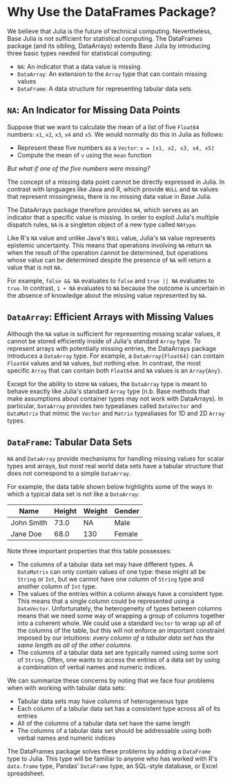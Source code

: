 # Why Use the DataFrames Package?

We believe that Julia is the future of technical computing. Nevertheless, Base Julia is not sufficient for statistical computing. The DataFrames package (and its sibling, DataArrays) extends Base Julia by introducing three basic types needed for statistical computing:

-   `NA`: An indicator that a data value is missing
-   `DataArray`: An extension to the `Array` type that can contain missing values
-   `DataFrame`: A data structure for representing tabular data sets

## `NA`: An Indicator for Missing Data Points

Suppose that we want to calculate the mean of a list of five `Float64` numbers: `x1`, `x2`, `x3`, `x4` and `x5`. We would normally do this in Julia as follows:

-   Represent these five numbers as a `Vector`: `v = [x1, x2, x3, x4, x5]`
-   Compute the mean of `v` using the `mean` function

*But what if one of the five numbers were missing?*

The concept of a missing data point cannot be directly expressed in Julia. In contrast with languages like Java and R, which provide `NULL` and `NA` values that represent missingness, there is no missing data value in Base Julia.

The DataArrays package therefore provides `NA`, which serves as an indicator that a specific value is missing. In order to exploit Julia's multiple dispatch rules, `NA` is a singleton object of a new type called `NAtype`.

Like R's `NA` value and unlike Java's `NULL` value, Julia's `NA` value represents epistemic uncertainty. This means that operations involving `NA` return `NA` when the result of the operation cannot be determined, but operations whose value can be determined despite the presence of `NA` will return a value that is not `NA`.

For example, `false && NA` evaluates to `false` and `true || NA` evaluates to `true`. In contrast, `1 + NA` evaluates to `NA` because the outcome is uncertain in the absence of knowledge about the missing value represented by `NA`.

## `DataArray`: Efficient Arrays with Missing Values

Although the `NA` value is sufficient for representing missing scalar values, it cannot be stored efficiently inside of Julia's standard `Array` type. To represent arrays with potentially missing entries, the DataArrays package introduces a `DataArray` type. For example, a `DataArray{Float64}` can contain `Float64` values and `NA` values, but nothing else. In contrast, the most specific `Array` that can contain both `Float64` and `NA` values is an `Array{Any}`.

Except for the ability to store `NA` values, the `DataArray` type is meant to behave exactly like Julia's standard `Array` type (n.b. Base methods that make assumptions about container types may not work with DataArrays). In particular, `DataArray` provides two typealiases called `DataVector` and `DataMatrix` that mimic the `Vector` and `Matrix` typealiases for 1D and 2D `Array` types.

## `DataFrame`: Tabular Data Sets

`NA` and `DataArray` provide mechanisms for handling missing values for scalar types and arrays, but most real world data sets have a tabular structure that does not correspond to a simple `DataArray`.

For example, the data table shown below highlights some of the ways in which a typical data set is not like a `DataArray`:

| Name       | Height | Weight | Gender | 
|------------|--------|--------|--------|
| John Smith | 73.0   | NA     | Male   |
| Jane Doe   | 68.0   | 130    | Female |

Note three important properties that this table possesses:

-   The columns of a tabular data set may have different types. A `DataMatrix` can only contain values of one type: these might all be `String` or `Int`, but we cannot have one column of `String` type and another column of `Int` type.
-   The values of the entries within a column always have a consistent type. This means that a single column could be represented using a `DataVector`. Unfortunately, the heterogeneity of types between columns means that we need some way of wrapping a group of columns together into a coherent whole. We could use a standard `Vector` to wrap up all of the columns of the table, but this will not enforce an important constraint imposed by our intuitions: *every column of a tabular data set has the same length as all of the other columns*.
-   The columns of a tabular data set are typically named using some sort of `String`. Often, one wants to access the entries of a data set by using a combination of verbal names and numeric indices.

We can summarize these concerns by noting that we face four problems when with working with tabular data sets:

-   Tabular data sets may have columns of heterogeneous type
-   Each column of a tabular data set has a consistent type across all of its entries
-   All of the columns of a tabular data set have the same length
-   The columns of a tabular data set should be addressable using both verbal names and numeric indices

The DataFrames package solves these problems by adding a `DataFrame` type to Julia. This type will be familiar to anyone who has worked with R's `data.frame` type, Pandas' `DataFrame` type, an SQL-style database, or Excel spreadsheet.

